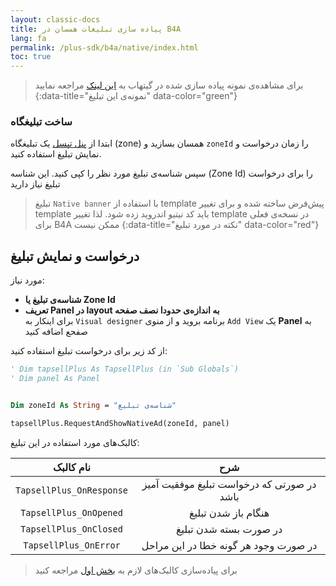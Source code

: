 ```yaml
---
layout: classic-docs
title: پیاده سازی تبلیغات همسان در B4A
lang: fa
permalink: /plus-sdk/b4a/native/index.html
toc: true
---
```


> برای مشاهد‌ه‌ی نمونه پیاده سازی شده در گیتهاب به [این لینک](https://github.com/tapsellorg/TapsellPlusSDK-B4ASample/blob/0ed4cf5b1ec275061b20e600a87eae47b29b1c49/tapsell.b4a#L183) مراجعه نمایید
{:data-title="نمونه‌ی این تبلیغ" data-color="green"}


### ساخت تبلیغگاه
ابتدا از [پنل تپسل](https://dashboard.tapsell.ir/) یک تبلیغگاه (zone) همسان بسازید و `zoneId` را زمان درخواست و نمایش تبلیغ استفاده کنید.



سپس شناسه‌ی تبلیغ مورد نظر را کپی کنید. این شناسه
(Zone Id)
را برای درخواست تبلیغ نیاز دارید


> تبلیغ `Native banner` با استفاده از template پیش‌فرض ساخته شده و برای تغییر template باید کد نیتیو اندروید زده شود. لذا تغییر template در نسخه‌ی فعلی برای B4A ممکن نیست
{:data-title="نکته در مورد تبلیغ" data-color="red"}

## درخواست و نمایش تبلیغ

مورد نیاز: 

- **شناسه‌ی تبلیغ یا Zone Id**
- **تعریف Panel در layout به اندازه‌ی حدودا نصف صفحه**  
  برای اینکار به `Visual designer` برنامه بروید و از منوی `Add View` یک **Panel** به صفحع اضافه کنید

از کد زیر برای درخواست تبلیغ استفاده کنید:

```vb
' Dim tapsellPlus As TapsellPlus (in `Sub Globals`)
' Dim panel As Panel


Dim zoneId As String = "شناسه‌ی تبلیغ"

tapsellPlus.RequestAndShowNativeAd(zoneId, panel)
```

کالبک‌های مورد استفاده در این تبلیغ:

|نام کالبک|شرح|
|:--:|:--:|
|`TapsellPlus_OnResponse`|در صورتی که درخواست تبلیغ موفقیت آمیز باشد|
|`TapsellPlus_OnOpened`|هنگام باز شدن تبلیغ|
|`TapsellPlus_OnClosed`|در صورت بسته شدن تبلیغ|
|`TapsellPlus_OnError`|در صورت وجود هر گونه خطا در این مراحل|


> برای پیاده‌سازی کالبک‌های لازم به [بخش اول](/plus-sdk/b4a/initialize/index.html) مراجعه کنید

